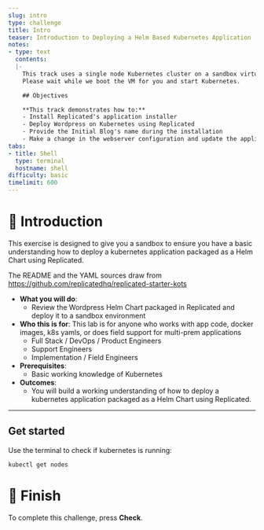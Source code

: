 ```yaml
---
slug: intro
type: challenge
title: Intro
teaser: Introduction to Deploying a Helm Based Kubernetes Application
notes:
- type: text
  contents: 
  |-
    This track uses a single node Kubernetes cluster on a sandbox virtual machine.
    Please wait while we boot the VM for you and start Kubernetes.

    ## Objectives

    **This track demonstrates how to:**
    - Install Replicated's application installer
    - Deploy Wordpress on Kubernetes using Replicated
    - Provide the Initial Blog's name during the installation
    - Make a change in the webserver configuration and update the application
tabs:
- title: Shell
  type: terminal
  hostname: shell
difficulty: basic
timelimit: 600
---
```

👋 Introduction
===============

This exercise is designed to give you a sandbox to ensure you have a basic understanding how to deploy a kubernetes application packaged as a Helm Chart using Replicated.

The README and the YAML sources draw from https://github.com/replicatedhq/replicated-starter-kots

* **What you will do**:
  * Review the Wordpress Helm Chart packaged in Replicated and deploy it to a sandbox environment
* **Who this is for**: This lab is for anyone who works with app code, docker images, k8s yamls, or does field support for multi-prem applications
  * Full Stack / DevOps / Product Engineers
  * Support Engineers
  * Implementation / Field Engineers
* **Prerequisites**:
  * Basic working knowledge of Kubernetes
* **Outcomes**:
  * You will build a working understanding of how to deploy a kubernetes application packaged as a Helm Chart using Replicated.

* * *

## Get started
Use the terminal to check if kubernetes is running:

```
kubectl get nodes
```

🏁 Finish
=========

To complete this challenge, press **Check**.
